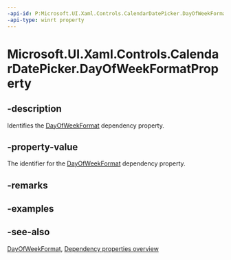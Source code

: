 ```yaml
---
-api-id: P:Microsoft.UI.Xaml.Controls.CalendarDatePicker.DayOfWeekFormatProperty
-api-type: winrt property
---
```


<!-- Property syntax
public Windows.UI.Xaml.DependencyProperty DayOfWeekFormatProperty { get; }
-->

# Microsoft.UI.Xaml.Controls.CalendarDatePicker.DayOfWeekFormatProperty

## -description
Identifies the [DayOfWeekFormat](calendardatepicker_dayofweekformat.md) dependency property.

## -property-value
The identifier for the [DayOfWeekFormat](calendardatepicker_dayofweekformat.md) dependency property.

## -remarks

## -examples

## -see-also
[DayOfWeekFormat](calendardatepicker_dayofweekformat.md), [Dependency properties overview](/windows/uwp/xaml-platform/dependency-properties-overview)
